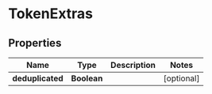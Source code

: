 

# TokenExtras


## Properties

| Name | Type | Description | Notes |
|------------ | ------------- | ------------- | -------------|
|**deduplicated** | **Boolean** |  |  [optional] |




